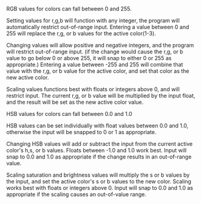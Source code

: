 RGB values for colors can fall between 0 and 255.

Setting values for r,g,b will function with any integer, the program will automatically restrict out-of-range input.
Entering a value between 0 and 255 will replace the r,g, or b values for the active color(1-3).

Changing values will allow positive and negative integers, and the program will restrict out-of-range input.
 (if the change would cause the r,g, or b value to go below 0 or above 255, it will snap to either 0 or 255 as appropriate.)
Entering a value between -255 and 255 will combine that value with the r,g, or b value for the active color, and set that color as the new active color.

Scaling values functions best with floats or integers above 0, and will restrict input. 
The current r,g, or b value will be multiplied by the input float, and the result will be set as the new active color value. 


HSB values for colors can fall between 0.0 and 1.0

HSB values can be set individually with float values between 0.0 and 1.0, otherwise the input will be snapped to 0 or 1 as appropriate. 

Changing HSB values will add or subtract the input from the current active color's h,s, or b values. 
Floats between -1.0 and 1.0 work best.
Input will snap to 0.0 and 1.0 as appropriate if the change results in an out-of-range value.

Scaling saturation and brightness values will multiply the s or b values by the input, and set the active color's s or b values to the new color.
Scaling works best with floats or integers above 0. 
Input will snap to 0.0 and 1.0 as appropriate if the scaling causes an out-of-value range. 